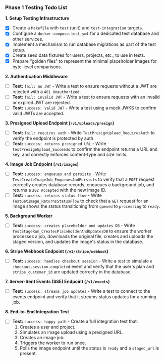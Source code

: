 ### Phase 1 Testing Todo List

**1. Setup Testing Infrastructure**
- [x] Create a `Makefile` with `test` (unit) and `test-integration` targets.
- [x] Configure a `docker-compose.test.yml` for a dedicated test database and other services.
- [x] Implement a mechanism to run database migrations as part of the test setup.
- [x] Create seed data fixtures for users, projects, etc., to use in tests.
- [x] Prepare "golden files" to represent the minimal placeholder images for byte-level comparisons.

**2. Authentication Middleware**
- [ ] **Test:** `fail: no JWT` - Write a test to ensure requests without a JWT are rejected with a `401 Unauthorized`.
- [ ] **Test:** `fail: invalid JWT` - Write a test to ensure requests with an invalid or expired JWT are rejected.
- [ ] **Test:** `success: valid JWT` - Write a test using a mock JWKS to confirm valid JWTs are accepted.

**3. Presigned Upload Endpoint (`/v1/uploads/presign`)**
- [ ] **Test:** `fail: requires auth` - Write `TestPresignUpload_RequiresAuth` to verify the endpoint is protected by auth.
- [ ] **Test:** `success: returns presigned URL` - Write `TestPresignUpload_Succeeds` to confirm the endpoint returns a URL and key, and correctly enforces content-type and size limits.

**4. Image Job Endpoint (`/v1/images`)**
- [ ] **Test:** `success: enqueues and persists` - Write `TestCreateImageJob_EnqueuesAndPersists` to verify that a `POST` request correctly creates database records, enqueues a background job, and returns a `202 Accepted` with the new image ID.
- [ ] **Test:** `success: returns status flow` - Write `TestGetImage_ReturnsStatusFlow` to check that a `GET` request for an image shows the status transitioning from `queued` to `processing` to `ready`.

**5. Background Worker**
- [ ] **Test:** `success: creates placeholder and updates DB` - Write `TestStageRun_CreatesPlaceholderAndUpdatesDB` to ensure the worker processes a job, downloads the original file, creates and uploads the staged version, and updates the image's status in the database.

**6. Stripe Webhook Endpoint (`/v1/stripe/webhook`)**
- [ ] **Test:** `success: handles checkout session` - Write a test to simulate a `checkout.session.completed` event and verify that the user's plan and `stripe_customer_id` are updated correctly in the database.

**7. Server-Sent Events (SSE) Endpoint (`/v1/events`)**
- [ ] **Test:** `success: streams job updates` - Write a test to connect to the events endpoint and verify that it streams status updates for a running job.

**8. End-to-End Integration Test**
- [ ] **Test:** `success: happy path` - Create a full integration test that:
    1. Creates a user and project.
    2. Simulates an image upload using a presigned URL.
    3. Creates an image job.
    4. Triggers the worker to run once.
    5. Polls the image endpoint until the status is `ready` and a `staged_url` is present.
